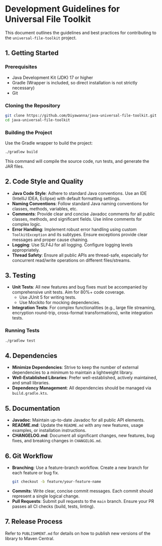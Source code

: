 # Development Guidelines for Universal File Toolkit

This document outlines the guidelines and best practices for contributing to the `universal-file-toolkit` project.

## 1. Getting Started

### Prerequisites

- Java Development Kit (JDK) 17 or higher
- Gradle (Wrapper is included, so direct installation is not strictly necessary)
- Git

### Cloning the Repository

```bash
git clone https://github.com/Diyawanna/java-universal-file-toolkit.git
cd java-universal-file-toolkit
```

### Building the Project

Use the Gradle wrapper to build the project:

```bash
./gradlew build
```

This command will compile the source code, run tests, and generate the JAR files.

## 2. Code Style and Quality

- **Java Code Style**: Adhere to standard Java conventions. Use an IDE (IntelliJ IDEA, Eclipse) with default formatting settings.
- **Naming Conventions**: Follow standard Java naming conventions for classes, methods, variables, etc.
- **Comments**: Provide clear and concise Javadoc comments for all public classes, methods, and significant fields. Use inline comments for complex logic.
- **Error Handling**: Implement robust error handling using custom `ToolkitException` and its subtypes. Ensure exceptions provide clear messages and proper cause chaining.
- **Logging**: Use SLF4J for all logging. Configure logging levels appropriately.
- **Thread Safety**: Ensure all public APIs are thread-safe, especially for concurrent read/write operations on different files/streams.

## 3. Testing

- **Unit Tests**: All new features and bug fixes must be accompanied by comprehensive unit tests. Aim for 80%+ code coverage.
  - Use JUnit 5 for writing tests.
  - Use Mockito for mocking dependencies.
- **Integration Tests**: For complex functionalities (e.g., large file streaming, encryption round-trip, cross-format transformations), write integration tests.

### Running Tests

```bash
./gradlew test
```

## 4. Dependencies

- **Minimize Dependencies**: Strive to keep the number of external dependencies to a minimum to maintain a lightweight library.
- **Well-Established Libraries**: Prefer well-established, actively maintained, and small libraries.
- **Dependency Management**: All dependencies should be managed via `build.gradle.kts`.

## 5. Documentation

- **Javadoc**: Maintain up-to-date Javadoc for all public API elements.
- **README.md**: Update the `README.md` with any new features, usage examples, or installation instructions.
- **CHANGELOG.md**: Document all significant changes, new features, bug fixes, and breaking changes in `CHANGELOG.md`.

## 6. Git Workflow

- **Branching**: Use a feature-branch workflow. Create a new branch for each feature or bug fix.
  ```bash
  git checkout -b feature/your-feature-name
  ```
- **Commits**: Write clear, concise commit messages. Each commit should represent a single logical change.
- **Pull Requests**: Submit pull requests to the `main` branch. Ensure your PR passes all CI checks (build, tests, linting).

## 7. Release Process

Refer to `PUBLISHMENT.md` for details on how to publish new versions of the library to Maven Central.


